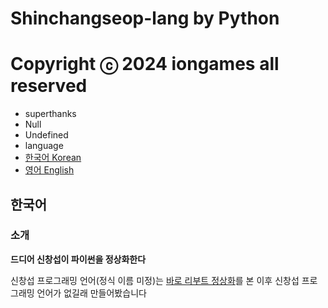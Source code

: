 # Shinchangseop-lang by Python
# Copyright ⓒ 2024 iongames all reserved
* superthanks
 * Null
 * Undefined
* language
 * [한국어 Korean](##한국어)
 * [영어 English](##English)
## 한국어
### 소개
**드디어 신창섭이 파이썬을 정상화한다**

신창섭 프로그래밍 언어(정식 이름 미정)는 [바로 리부트 정상화](https://youtu.be/cYRkZmBuDqI?si=SvoFzsgvvvILffpX)를 본 이후 신창섭 프로그래밍 언어가 없길래 만들어봤습니다